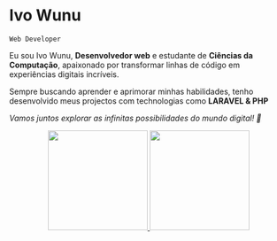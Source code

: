 
#  Ivo Wunu
``
Web Developer
``

 Eu sou Ivo Wunu, **Desenvolvedor web** e estudante de **Ciências da Computação**, apaixonado por transformar linhas de código em experiências digitais incríveis.  

Sempre buscando aprender e aprimorar minhas habilidades, tenho desenvolvido meus projectos com technologias como **LARAVEL & PHP**   

*Vamos juntos explorar as infinitas possibilidades do mundo digital! 🚀*


 <div align="center">
  <a href="https://github.com/ivo-wunu">
  <img height="180em"  src="https://github-readme-stats.vercel.app/api?username=ivo-wunu&show_icons=true&theme=tokyonight&include_all_commits=true&count_private=true"/>
  <img height="180em" src="https://github-readme-stats.vercel.app/api/top-langs/?username=ivo-wunu&layout=compact&langs_count=7&theme=tokyonight"/>
</div>